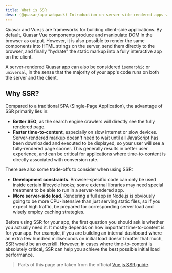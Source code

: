 ```yaml
---
title: What is SSR
desc: (@quasar/app-webpack) Introduction on server-side rendered apps with Quasar CLI.
---
```


Quasar and Vue.js are frameworks for building client-side applications. By default, Quasar Vue components produce and manipulate DOM in the browser as output. However, it is also possible to render the same components into HTML strings on the server, send them directly to the browser, and finally "hydrate" the static markup into a fully interactive app on the client.

A server-rendered Quasar app can also be considered `isomorphic` or `universal`, in the sense that the majority of your app's code runs on both the server and the client.

## Why SSR?

Compared to a traditional SPA (Single-Page Application), the advantage of SSR primarily lies in:

- **Better SEO**, as the search engine crawlers will directly see the fully rendered page.
- **Faster time-to-content**, especially on slow internet or slow devices. Server-rendered markup doesn't need to wait until all JavaScript has been downloaded and executed to be displayed, so your user will see a fully-rendered page sooner. This generally results in better user experience, and can be critical for applications where time-to-content is directly associated with conversion rate.

There are also some trade-offs to consider when using SSR:

- **Development constraints**. Browser-specific code can only be used inside certain lifecycle hooks; some external libraries may need special treatment to be able to run in a server-rendered app.
- **More server-side load**. Rendering a full app in Node.js is obviously going to be more CPU-intensive than just serving static files, so if you expect high traffic, be prepared for corresponding server load and wisely employ caching strategies.

Before using SSR for your app, the first question you should ask is whether you actually need it. It mostly depends on how important time-to-content is for your app. For example, if you are building an internal dashboard where an extra few hundred milliseconds on initial load doesn't matter that much, SSR would be an overkill. However, in cases where time-to-content is absolutely critical, SSR can help you achieve the best possible initial load performance.

<q-separator class="q-mt-xl" />

> Parts of this page are taken from the official [Vue.js SSR guide](https://vuejs.org/guide/scaling-up/ssr.html).
